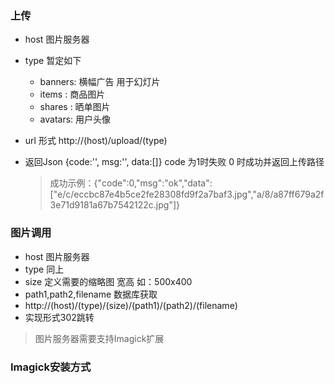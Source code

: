 ### 上传
 * host 图片服务器
 * type 暂定如下
   * banners:   横幅广告 用于幻灯片
   * items  :   商品图片
   * shares :   晒单图片
   * avatars:   用户头像
 * url 形式 http://(host)/upload/(type)
 * 返回Json {code:'', msg:'', data:[]}  code 为1时失败 0 时成功并返回上传路径
    
    > 成功示例：{"code":0,"msg":"ok","data":["e\/c\/eccbc87e4b5ce2fe28308fd9f2a7baf3.jpg","a\/8\/a87ff679a2f3e71d9181a67b7542122c.jpg"]}


### 图片调用
 * host 图片服务器
 * type 同上
 * size 定义需要的缩略图 宽高 如：500x400
 * path1,path2,filename 数据库获取 
 * http://(host)/(type)/(size)/(path1)/(path2)/(filename)
 * 实现形式302跳转

  > 图片服务器需要支持Imagick扩展


### Imagick安装方式